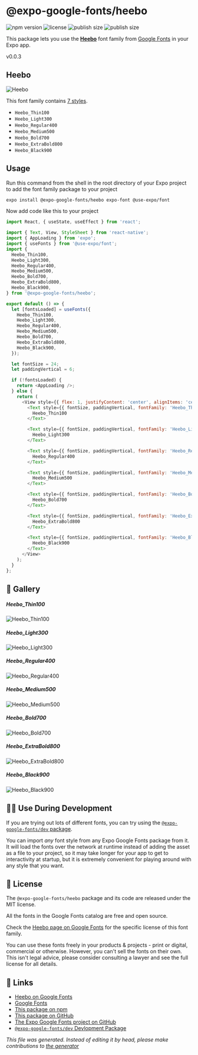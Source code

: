 # @expo-google-fonts/heebo

![npm version](https://flat.badgen.net/npm/v/@expo-google-fonts/heebo)
![license](https://flat.badgen.net/github/license/expo/google-fonts)
![publish size](https://flat.badgen.net/packagephobia/install/@expo-google-fonts/heebo)
![publish size](https://flat.badgen.net/packagephobia/publish/@expo-google-fonts/heebo)

This package lets you use the [**Heebo**](https://fonts.google.com/specimen/Heebo) font family from [Google Fonts](https://fonts.google.com/) in your Expo app.

v0.0.3

## Heebo

![Heebo](./font-family.png)

This font family contains [7 styles](#gallery).

- `Heebo_Thin100`
- `Heebo_Light300`
- `Heebo_Regular400`
- `Heebo_Medium500`
- `Heebo_Bold700`
- `Heebo_ExtraBold800`
- `Heebo_Black900`

## Usage

Run this command from the shell in the root directory of your Expo project to add the font family package to your project
```sh
expo install @expo-google-fonts/heebo expo-font @use-expo/font
```

Now add code like this to your project
```js
import React, { useState, useEffect } from 'react';

import { Text, View, StyleSheet } from 'react-native';
import { AppLoading } from 'expo';
import { useFonts } from '@use-expo/font';
import {
  Heebo_Thin100,
  Heebo_Light300,
  Heebo_Regular400,
  Heebo_Medium500,
  Heebo_Bold700,
  Heebo_ExtraBold800,
  Heebo_Black900,
} from '@expo-google-fonts/heebo';

export default () => {
  let [fontsLoaded] = useFonts({
    Heebo_Thin100,
    Heebo_Light300,
    Heebo_Regular400,
    Heebo_Medium500,
    Heebo_Bold700,
    Heebo_ExtraBold800,
    Heebo_Black900,
  });

  let fontSize = 24;
  let paddingVertical = 6;

  if (!fontsLoaded) {
    return <AppLoading />;
  } else {
    return (
      <View style={{ flex: 1, justifyContent: 'center', alignItems: 'center' }}>
        <Text style={{ fontSize, paddingVertical, fontFamily: 'Heebo_Thin100' }}>
          Heebo_Thin100
        </Text>

        <Text style={{ fontSize, paddingVertical, fontFamily: 'Heebo_Light300' }}>
          Heebo_Light300
        </Text>

        <Text style={{ fontSize, paddingVertical, fontFamily: 'Heebo_Regular400' }}>
          Heebo_Regular400
        </Text>

        <Text style={{ fontSize, paddingVertical, fontFamily: 'Heebo_Medium500' }}>
          Heebo_Medium500
        </Text>

        <Text style={{ fontSize, paddingVertical, fontFamily: 'Heebo_Bold700' }}>
          Heebo_Bold700
        </Text>

        <Text style={{ fontSize, paddingVertical, fontFamily: 'Heebo_ExtraBold800' }}>
          Heebo_ExtraBold800
        </Text>

        <Text style={{ fontSize, paddingVertical, fontFamily: 'Heebo_Black900' }}>
          Heebo_Black900
        </Text>
      </View>
    );
  }
};

```

## 🔡 Gallery

##### Heebo_Thin100
![Heebo_Thin100](./2f2d859884539805a307db5a1953174f56bbb1e6903e915be95fe2a03d9ccacf.ttf.png)

##### Heebo_Light300
![Heebo_Light300](./eca72d49e0e063205daeaedb86fcdfc0cc36c5aaeb2d564ace316302e6ae62d9.ttf.png)

##### Heebo_Regular400
![Heebo_Regular400](./afb3fdd559b309c81c88a054148d94587299a397f1e8a3798cfb7cc2d485369c.ttf.png)

##### Heebo_Medium500
![Heebo_Medium500](./6655017f4c44bf09c5f66243feddb0c2cc8654284f24057da878243794d13286.ttf.png)

##### Heebo_Bold700
![Heebo_Bold700](./61bb78902136df2bcd0ef85590cbe95a59a3d85b975e0778906df1211029bd34.ttf.png)

##### Heebo_ExtraBold800
![Heebo_ExtraBold800](./c1324f3250d2f9405f19d63450423cd5a8a8cf6c6b7129e3afda9592f69c2df4.ttf.png)

##### Heebo_Black900
![Heebo_Black900](./500b1881e185310128c33157aa1484b2a52573bfe32f11d60065e0deffe8471c.ttf.png)


## 👩‍💻 Use During Development

If you are trying out lots of different fonts, you can try using the [`@expo-google-fonts/dev` package](https://github.com/expo/google-fonts/tree/master/font-packages/dev#readme).

You can import *any* font style from any Expo Google Fonts package from it. It will load the fonts
over the network at runtime instead of adding the asset as a file to your project, so it may take longer
for your app to get to interactivity at startup, but it is extremely convenient
for playing around with any style that you want.

## 📖 License

The `@expo-google-fonts/heebo` package and its code are released under the MIT license.

All the fonts in the Google Fonts catalog are free and open source.

Check the [Heebo page on Google Fonts](https://fonts.google.com/specimen/Heebo) for the specific license of this font family.

You can use these fonts freely in your products & projects - print or digital, commercial or otherwise. However, you can't sell the fonts on their own. This isn't legal advice, please consider consulting a lawyer and see the full license for all details.

## 🔗 Links

- [Heebo on Google Fonts](https://fonts.google.com/specimen/Heebo)
- [Google Fonts](https://fonts.google.com/)
- [This package on npm](https://www.npmjs.com/package/@expo-google-fonts/heebo)
- [This package on GitHub](https://github.com/expo/google-fonts/tree/master/font-packages/heebo)
- [The Expo Google Fonts project on GitHub](https://github.com/expo/google-fonts)
- [`@expo-google-fonts/dev` Devlopment Package](https://github.com/expo/google-fonts/tree/master/font-packages/dev)


*This file was generated. Instead of editing it by head, please make contributions to [the generator](https://github.com/expo/google-fonts/tree/master/packages/generator)*
